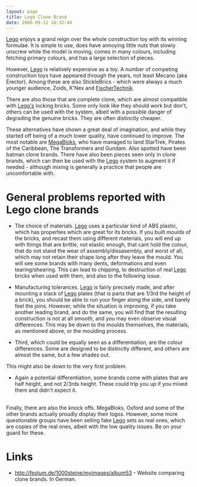 ```yaml
---
layout: page
title: Lego Clone Brand
date: 2006-09-12 16:32:44
---
```

<p><a href="/wiki/lego.html" title="The best known construction toy">Lego</a> enjoys a grand reign over the whole construction toy with its winning formulae. It is simple to use, does have annoying little nuts that slowly unscrew while the model is moving, comes in many colours, including fetching primary colours, and has a large selection of pieces.
</p>
<p>However, <a href="/wiki/lego.html" title="The best known construction toy">Lego</a> is relatively expensive as a toy. A number of competing construction toys have appeared through the years, not least Mecano (aka Erector). Among these are also StickleBrics - which were always a much younger audience, Zoids, K'Nex and <a href="/wiki/fischertechnik.html" title="FischerTechnik">FischerTechnik</a>.
</p>
<p>There are also those that are complete clone, which are almost compatible with <a href="/wiki/lego.html" title="The best known construction toy">Lego's</a> locking bricks. Some only look like they should work but don't, others can be used with the system, albeit with a possible danger of degrading the genuine bricks. They are often distinctly cheaper.
</p>
<p>These alternatives have shown a great deal of imagination, and while they started off being of a much lower quality, have continued to improve. The most notable are <a href="/wiki/megabloks.html" title="A Cheaper alternative to Lego">MegaBloks</a>, who have managed to land StarTrek, Pirates of the Caribbean, The Transformers and Gundam. Also spotted have been batman clone brands. There have also been pieces seen only in clone brands, which can then be used with the <a href="/wiki/lego.html" title="The best known construction toy">Lego</a> system to augment it if needed - although mixing is generally a practice that people are uncomfortable with.
</p>
<h1 id="General_problems_reported_with_Lego_clone_brands">General problems reported with Lego clone brands</h1>
<ul><li> The choice of materials. <a href="/wiki/lego.html" title="The best known construction toy">Lego</a> uses a particular kind of ABS plastic, which has properties which are great for its bricks. If you built moulds of the bricks, and recast them using different materials, you will end up with things that are brittle, not elastic enough, that cant hold the colour, that do not stand the wear of assembly/dissasembly, and worst of all, which may not retain their shape long after they leave the mould. You will see some brands with many dents, deformations and even tearing/shearing. This can lead to chipping, to destruction of real <a href="/wiki/lego.html" title="The best known construction toy">Lego</a> bricks when used with them, and also to the following issue.
</li></ul><p>
</p>
<ul><li> Manufacturing tolerances. <a href="/wiki/lego.html" title="The best known construction toy">Lego</a> is fairly precisely made, and after mounting a stack of <a href="/wiki/lego.html" title="The best known construction toy">Lego</a> plates (that is parts that are 1/3rd the height of a brick), you should be able to run your finger along the side, and barely feel the joins. However, while the situation is improving, if you take another leading brand, and do the same, you will find that the resulting construction is not at all smooth, and you may even observe visual differences. This may be down to the moulds themselves, the materials, as mentioned above, or the moulding process.
</li></ul><p>
</p>
<ul><li> Third, which could be equally seen as a differentiation, are the colour differences. Some are designed to be distinctly different, and others are almost the same, but a few shades out.
</li></ul><p>This might also be down to the very first problem.
</p>
<ul><li> Again a potential differentiation, some brands come with plates that are half height, and not 2/3rds height. These could trip you up if you mixed them and didn't expect it.
</li></ul><p>
<br/>Finally, there are also the knock offs. MegaBloks, Oxford and some of the other brands actually proudly display their logos. However, some more questionable groups have been selling fake <a href="/wiki/lego.html" title="The best known construction toy">Lego</a> sets as real ones, which are copies of the real ones, albeit with the low quality issues. Be on your guard for these.
</p>
<h1 id="Links">Links</h1>
<ul><li> <a href="http://festum.de/1000steine/myimages/album53" rel="external" target="_blank">http://festum.de/1000steine/myimages/album53</a> - Website comparing clone brands. In German.
</li></ul><p>
<br/>
</p>
